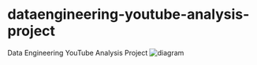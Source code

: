 # dataengineering-youtube-analysis-project
Data Engineering YouTube Analysis Project
![diagram](https://user-images.githubusercontent.com/51442225/174393985-d81def45-4631-4add-b0b4-70fabcd84bb0.png)
